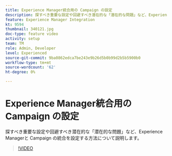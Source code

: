 ```yaml
---
title: Experience Manager統合用の Campaign の設定
description: 探すべき重要な設定や回避すべき潜在的な「潜在的な問題」など、Experience Managerと Campaign の統合を設定する方法について説明します。
feature: Experience Manager Integration
kt: 9594
thumbnail: 340121.jpg
doc-type: feature video
activity: setup
team: TM
role: Admin, Developer
level: Experienced
source-git-commit: 9ba0862edca7be243e9b26d5b0b99d2b5b5900b0
workflow-type: tm+mt
source-wordcount: '62'
ht-degree: 0%

---
```


# Experience Manager統合用の Campaign の設定

探すべき重要な設定や回避すべき潜在的な「潜在的な問題」など、Experience Managerと Campaign の統合を設定する方法について説明します。

>[!VIDEO](https://video.tv.adobe.com/v/340121?quality=12)

